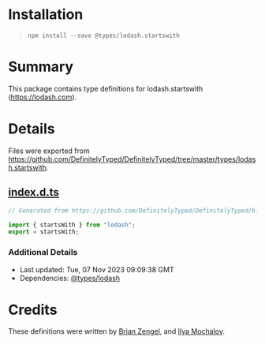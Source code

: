 # Installation
> `npm install --save @types/lodash.startswith`

# Summary
This package contains type definitions for lodash.startswith (https://lodash.com).

# Details
Files were exported from https://github.com/DefinitelyTyped/DefinitelyTyped/tree/master/types/lodash.startswith.
## [index.d.ts](https://github.com/DefinitelyTyped/DefinitelyTyped/tree/master/types/lodash.startswith/index.d.ts)
````ts
// Generated from https://github.com/DefinitelyTyped/DefinitelyTyped/blob/master/types/lodash/scripts/generate-modules.ts

import { startsWith } from "lodash";
export = startsWith;

````

### Additional Details
 * Last updated: Tue, 07 Nov 2023 09:09:38 GMT
 * Dependencies: [@types/lodash](https://npmjs.com/package/@types/lodash)

# Credits
These definitions were written by [Brian Zengel](https://github.com/bczengel), and [Ilya Mochalov](https://github.com/chrootsu).
